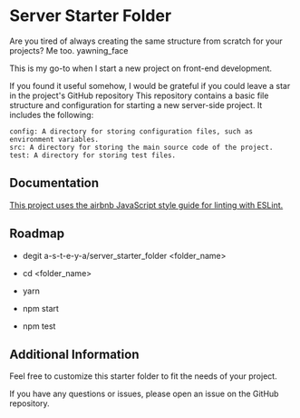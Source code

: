 # Server Starter Folder

Are you tired of always creating the same structure from scratch for your projects? Me too. yawning_face

This is my go-to when I start a new project on front-end development.

If you found it useful somehow, I would be grateful if you could leave a star in the project's GitHub repository
This repository contains a basic file structure and configuration for starting a new server-side project. It includes the following:

    config: A directory for storing configuration files, such as environment variables.
    src: A directory for storing the main source code of the project.
    test: A directory for storing test files.


## Documentation

[This project uses the airbnb JavaScript style guide for linting with ESLint.](https://github.com/airbnb/javascript)


## Roadmap

- degit a-s-t-e-y-a/server_starter_folder <folder_name>

- cd <folder_name>

- yarn

- npm start

- npm test


## Additional Information

Feel free to customize this starter folder to fit the needs of your project.

If you have any questions or issues, please open an issue on the GitHub repository.


